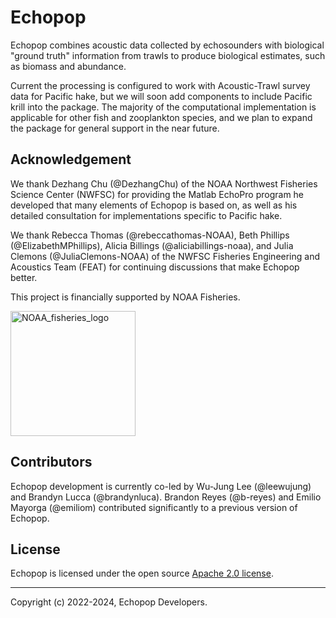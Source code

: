 # Echopop

Echopop combines acoustic data collected by echosounders with biological "ground truth" information from trawls to produce biological estimates, such as biomass and abundance. 

Current the processing is configured to work with Acoustic-Trawl survey data for Pacific hake, but we will soon add components to include Pacific krill into the package. The majority of the computational implementation is applicable for other fish and zooplankton species, and we plan to expand the package for general support in the near future.


<!-- ```{admonition} Glitches with some interactive graphical elements
While the notebooks in this site are rendered, there are some glitches in the display we're still working out. In particular, an [ipywidgets](https://ipywidgets.readthedocs.io/en/stable/) interactive graphical element in the semivariogram widget doesn't display correctly. The notebooks do run correctly when executed with Jupyter Notebook ("classic", not JupyterLab).
``` -->

<!-- Go to the individual example notebooks below or in the table of content on the left.

```{tableofcontents}
``` -->


## Acknowledgement

We thank Dezhang Chu (@DezhangChu) of the NOAA Northwest Fisheries Science Center (NWFSC)
for providing the Matlab EchoPro program he developed
that many elements of Echopop is based on,
as well as his detailed consultation for implementations specific to Pacific hake.

We thank Rebecca Thomas (@rebeccathomas-NOAA),
Beth Phillips (@ElizabethMPhillips),
Alicia Billings (@aliciabillings-noaa),
and Julia Clemons (@JuliaClemons-NOAA)
of the NWFSC Fisheries Engineering and Acoustics Team (FEAT)
for continuing discussions that make Echopop better.

This project is financially supported by NOAA Fisheries.

<img src="images/noaa_fisheries_logo.png" alt="NOAA_fisheries_logo" width="200">



## Contributors

Echopop development is currently co-led by Wu-Jung Lee (@leewujung) and Brandyn Lucca (@brandynluca). Brandon Reyes (@b-reyes) and Emilio Mayorga (@emiliom) contributed significantly to a previous version of Echopop.


## License

Echopop is licensed under the open source [Apache 2.0 license](https://opensource.org/licenses/Apache-2.0).

---------------

Copyright (c) 2022-2024, Echopop Developers.
